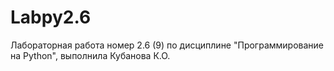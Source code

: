 # Labpy2.6
Лабораторная работа номер 2.6 (9) по дисциплине "Программирование на Python", выполнила Кубанова К.О.
